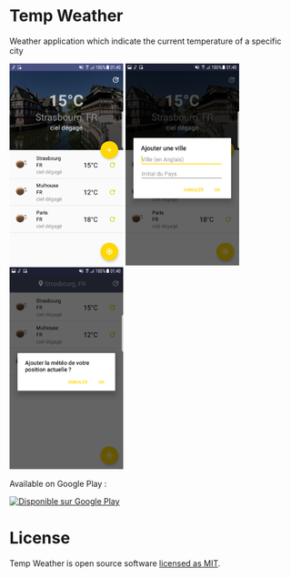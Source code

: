 # Temp Weather

Weather application which indicate the current temperature of a specific city

<img src="https://github.com/Gedrah/Thermo/blob/master/ScreenShots/Screenshot_20180712-014006.png" width="200" height="355" />       <img src="https://github.com/Gedrah/Thermo/blob/master/ScreenShots/Screenshot_20180712-014014.png" width="200" height="355" />       <img src="https://github.com/Gedrah/Thermo/blob/master/ScreenShots/Screenshot_20180712-014030.png" width="200" height="355" />

Available on Google Play :

<a href='https://play.google.com/store/apps/details?id=thermo.aziaka.donavan.com.thermo&pcampaignid=MKT-Other-global-all-co-prtnr-py-PartBadge-Mar2515-1'><img alt='Disponible sur Google Play' src='https://play.google.com/intl/en_gb/badges/images/generic/fr_badge_web_generic.png' height="125" width="323"/></a>

# License

Temp Weather is open source software [licensed as MIT](https://github.com/Epi-Tools/Thermo/blob/master/LICENSE).
